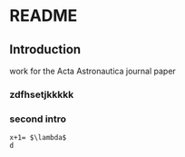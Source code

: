 # README

## Introduction

work for the Acta Astronautica journal paper

### zdfhsetjkkkkk

### second intro

```text
x+1= $\lambda$
d
```





